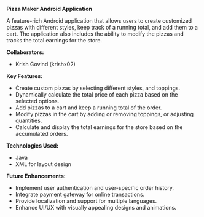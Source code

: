 **Pizza Maker Android Application**

A feature-rich Android application that allows users to create customized pizzas with different styles, keep track of a running total, and add them to a cart. 
The application also includes the ability to modify the pizzas and tracks the total earnings for the store.

**Collaborators:**
- Krish Govind (krishx02)

**Key Features:**
- Create custom pizzas by selecting different styles, and toppings.
- Dynamically calculate the total price of each pizza based on the selected options.
- Add pizzas to a cart and keep a running total of the order.
- Modify pizzas in the cart by adding or removing toppings, or adjusting quantities.
- Calculate and display the total earnings for the store based on the accumulated orders.

**Technologies Used:**
- Java
- XML for layout design
  
**Future Enhancements:**
- Implement user authentication and user-specific order history.
- Integrate payment gateway for online transactions.
- Provide localization and support for multiple languages.
- Enhance UI/UX with visually appealing designs and animations.

